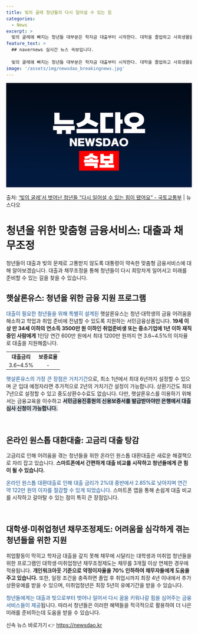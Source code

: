 ```yaml
---
title: 빚의 굴레 청년들의 다시 일어설 수 있는 힘
categories:
  - News
excerpt: >
  빚의 굴레에 빠지는 청년들 대부분은 학자금 대출부터 시작한다. 대학을 졸업하고 사회생활을 시작할때 이미 빚을…
feature_text: >
  ## navernews 실시간 뉴스 속보입니다.

  빚의 굴레에 빠지는 청년들 대부분은 학자금 대출부터 시작한다. 대학을 졸업하고 사회생활을 시작할때 이미 빚을…
image: '/assets/img/newsdao_breakingnews.jpg'
---
```


![뉴스다오 속보](/assets/img/newsdao_breakingnews.jpg)

<p>출처: <a href="https://newsdao.kr/3286" rel="dofollow">‘빚의 굴레’서 벗어난 청년들 “다시 일어설 수 있는 힘이 됐어요” - 국토교통부</a> | 뉴스다오</p>

<h1>청년을 위한 맞춤형 금융서비스: 대출과 채무조정</h1>
<p data-ke-size="size16">청년들이 대출과 빚의 문제로 고통받지 않도록 대통령이 약속한 맞춤형 금융서비스에 대해 알아보겠습니다. 대출과 채무조정을 통해 청년들이 다시 희망차게 일어서고 미래를 준비할 수 있는 길을 찾을 수 있습니다.</p>

<h2 data-ke-size="size26">햇살론유스: 청년을 위한 금융 지원 프로그램</h2>
<p><span style="color: #1a5490;">대출이 필요한 청년들을 위해 특별히 설계된</span> 햇살론유스는 청년·대학생의 금융 어려움을 해소하고 학업과 취업 준비에 전념할 수 있도록 지원하는 서민금융상품입니다. <b>19세 이상 만 34세 이하의 연소득 3500만 원 이하인 취업준비생 또는 중소기업에 1년 이하 재직 중인 사람에게</b> 1인당 연간 600만 원에서 최대 1200만 원까지 연 3.6~4.5%의 이자율로 대출을 지원해줍니다.</p>
<table>
  <tr>
    <td style="text-align: center; height: 17px;"><b>대출금리</b></td>
    <td style="text-align: center; height: 17px;"><b>보증료율</b></td>
  </tr>
  <tr>
    <td style="text-align: center; height: 17px;">3.6~4.5%</td>
    <td style="text-align: center; height: 17px;">-</td>
  </tr>
</table>

<p><span style="color: #1a5490;">햇살론유스의 가장 큰 장점은 거치기간</span>으로, 최소 1년에서 최대 6년까지 설정할 수 있으며 군 입대 예정자라면 추가적으로 2년의 거치기간 설정이 가능합니다. 상환기간도 최대 7년으로 설정할 수 있고 중도상환수수료도 없습니다. 다만, 햇살론유스를 이용하기 위해서는 금융교육을 이수하고 <b><span style="background-color: #21538527;">서민금융진흥원의 신용보증서를 발급받아야만 은행에서 대출심사 신청이 가능합니다.</span></b></p>
<p data-ke-size="size16">&nbsp;</p>

<h2 data-ke-size="size26">온라인 원스톱 대환대출: 고금리 대출 탕감</h2>
<p>고금리로 인해 어려움을 겪는 청년들을 위한 온라인 원스톱 대환대출은 새로운 해결책으로 자리 잡고 있습니다. <b>스마트폰에서 간편하게 대출 비교를 시작하고 청년들에게 큰 힘이 될 수 있습니다.</b></p>
<p><span style="color: #1a5490;">온라인 원스톱 대환대출로 인해 대출 금리가 2%대 중반에서 2.85%로 낮아지며 연간 약 122만 원의 이자를 절감할 수 있게 되었습니다.</span> 스마트폰 앱을 통해 손쉽게 대출 비교를 시작하고 갈아탈 수 있는 점이 특히 큰 장점입니다.</p>
<p data-ke-size="size16">&nbsp;</p>

<h2 data-ke-size="size26">대학생·미취업청년 채무조정제도: 어려움을 심각하게 겪는 청년들을 위한 지원</h2>
<p>취업활동이 막히고 학자금 대출을 갚지 못해 채무에 시달리는 대학생과 미취업 청년들을 위한 프로그램인 대학생·미취업청년 채무조정제도는 채무를 3개월 이상 연체한 경우에 적용됩니다. <b>개인워크아웃 기준으로 약정이자율을 70% 인하하여 채무자들에게 도움을 주고 있습니다.</b> 또한, 일정 조건을 충족하면 졸업 후 취업시까지 최장 4년 이내에서 추가 상환유예를 받을 수 있으며, 미취업청년은 최장 5년의 유예기간을 받을 수 있습니다.</p>

<p><span style="color: #1a5490;">청년들에게는 대출과 빚으로부터 벗어나 일어서 다시 꿈을 키워나갈 힘을 심어주는 금융 서비스들이 제공</span>됩니다. 따라서 청년들은 이러한 혜택들을 적극적으로 활용하여 더 나은 미래를 준비하는데 도움을 받을 수 있습니다.</p> 

신속 뉴스 바로가기 👉 <a href="https://newsdao.kr" rel="dofollow">https://newsdao.kr</a>


